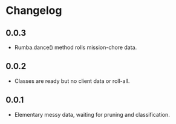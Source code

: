 # Changelog
## 0.0.3
- Rumba.dance() method rolls mission-chore data.

## 0.0.2
- Classes are ready but no client data or roll-all.

## 0.0.1

- Elementary messy data, waiting for pruning and classification.
